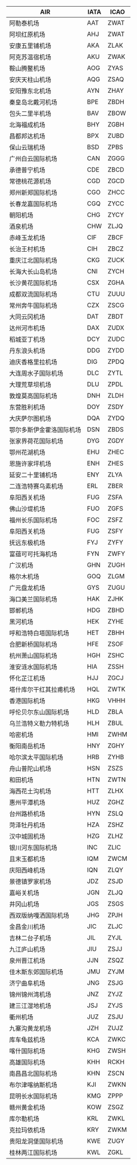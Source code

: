 | AIR | IATA | ICAO |
|-----|-----|-----|
| 阿勒泰机场 | AAT | ZWAT |
| 阿坝红原机场 | AHJ | ZWAT |
| 安康五里铺机场 | AKA | ZLAK |
| 阿克苏温宿机场 | AKU | ZWAK |
| 鞍山腾鳌机场 | AOG | ZYAS |
| 安庆天柱山机场 | AQG | ZSAQ |
| 安阳豫东北机场 | AYN | ZHAY |
| 秦皇岛北戴河机场 | BPE | ZBDH |
| 包头二里半机场 | BAV | ZBOW |
| 北海福成机场 | BHY | ZGBH |
| 昌都邦达机场 | BPX | ZUBD |
| 保山云瑞机场 | BSD | ZPBS |
| 广州白云国际机场 | CAN | ZGGG |
| 承德普宁机场 | CDE | ZBCD |
| 常德桃花源机场 | CGD | ZGCD |
| 郑州新郑国际机场 | CGO | ZHCC |
| 长春龙嘉国际机场 | CGQ | ZYCC |
| 朝阳机场 | CHG | ZYCY |
| 酒泉机场 | CHW | ZLJQ |
| 赤峰玉龙机场 | CIF | ZBCF |
| 长治王村机场 | CIH | ZBCZ |
| 重庆江北国际机场 | CKG | ZUCK |
| 长海大长山岛机场 | CNI | ZYCH |
| 长沙黄花国际机场 | CSX | ZGHA |
| 成都双流国际机场 | CTU | ZUUU |
| 常州奔牛国际机场 | CZX | ZSCG |
| 大同云冈机场 | DAT | ZBDT |
| 达州河市机场 | DAX | ZUDX |
| 稻城亚丁机场 | DCY | ZUDC |
| 丹东浪头机场 | DDG | ZYDD |
| 迪庆香格里拉机场 | DIG | ZPDQ |
| 大连周水子国际机场 | DLC | ZYTL |
| 大理荒草坝机场 | DLU | ZPDL |
| 敦煌莫高国际机场 | DNH | ZLDH |
| 东营胜利机场 | DOY | ZSDY |
| 大庆萨尔图机场 | DQA | ZYDQ |
| 鄂尔多斯伊金霍洛国际机场 | DSN | ZBDS |
| 张家界荷花国际机场 | DYG | ZGDY |
| 鄂州花湖机场 | EHU | ZHEC |
| 恩施许家坪机场 | ENH | ZHES |
| 延安二十里铺机场 | ENY | ZLYA |
| 二连浩特赛乌素机场 | ERL | ZBER |
| 阜阳西关机场 | FUG | ZSFA |
| 佛山沙堤机场 | FUO | ZGFS |
| 福州长乐国际机场 | FOC | ZSFZ |
| 阜阳西关机场 | FUG | ZSFY |
| 抚远东极机场 | FYJ | ZYFY |
| 富蕴可可托海机场 | FYN | ZWFY |
| 广汉机场 | GHN | ZUGH |
| 格尔木机场 | GOQ | ZLGM |
| 广元盘龙机场 | GYS | ZUGU |
| 海口美兰国际机场 | HAK | ZJHK |
| 邯郸机场 | HDG | ZBHD |
| 黑河机场 | HEK | ZYHE |
| 呼和浩特白塔国际机场 | HET | ZBHH |
| 合肥新桥国际机场 | HFE | ZSOF |
| 杭州萧山国际机场 | HGH | ZSHC |
| 淮安涟水国际机场 | HIA | ZSSH |
| 怀化芷江机场 | HJJ | ZGCJ |
| 塔什库尔干红其拉甫机场 | HQL | ZWTK |
| 香港国际机场 | HKG | VHHH |
| 呼伦贝尔东山国际机场 | HLD | ZBLA |
| 乌兰浩特义勒力特机场 | HLH | ZBUL |
| 哈密机场 | HMI | ZWHM |
| 衡阳南岳机场 | HNY | ZGHY |
| 哈尔滨太平国际机场 | HRB | ZYHB |
| 舟山普陀山机场 | HSN | ZSZS |
| 和田机场 | HTN | ZWTN |
| 海西花土沟机场 | HTT | ZLHX |
| 惠州平潭机场 | HUZ | ZGHZ |
| 台州路桥机场 | HYN | ZSLQ |
| 菏泽牡丹机场 | HZA | ZSHZ |
| 汉中城固机场 | HZG | ZLHZ |
| 银川河东国际机场 | INC | ZLIC |
| 且末玉都机场 | IQM | ZWCM |
| 庆阳西峰机场 | IQN | ZLQY |
| 景德镇罗家机场 | JDZ | ZSJD |
| 嘉峪关机场 | JGN | ZLJQ |
| 井冈山机场 | JGS | ZSGS |
| 西双版纳嘎洒国际机场 | JHG | ZPJH |
| 金昌金川机场 | JIC | ZLJC |
| 吉林二台子机场 | JIL | ZYJL |
| 九江庐山机场 | JIU | ZSJJ |
| 泉州晋江机场 | JJN | ZSQZ |
| 佳木斯东郊国际机场 | JMU | ZYJM |
| 济宁曲阜机场 | JNG | ZSJG |
| 锦州锦州湾机场 | JNZ | ZYJZ |
| 建三江湿地机场 | JSJ | ZYJS |
| 衢州机场 | JUZ | ZSJU |
| 九寨沟黄龙机场 | JZH | ZUJZ |
| 库车龟兹机场 | KCA | ZWKC |
| 喀什国际机场 | KHG | ZWSH |
| 高雄国际机场 | KHH | RCKH |
| 南昌昌北国际机场 | KHN | ZSCN |
| 布尔津喀纳斯机场 | KJI | ZWKN |
| 昆明长水国际机场 | KMG | ZPPP |
| 赣州黄金机场 | KOW | ZSGZ |
| 库尔勒机场 | KRL | ZWKL |
| 克拉玛依机场 | KRY | ZWKM |
| 贵阳龙洞堡国际机场 | KWE | ZUGY |
| 桂林两江国际机场 | KWL | ZGKL |
